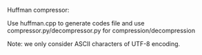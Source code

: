 Huffman compressor:

Use huffman.cpp to generate codes file and use compressor.py/decompressor.py for compression/decompression

Note: we only consider ASCII characters of UTF-8 encoding.
